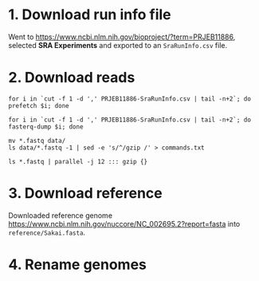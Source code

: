 # 1. Download run info file

Went to <https://www.ncbi.nlm.nih.gov/bioproject/?term=PRJEB11886>, selected **SRA Experiments** and exported to an `SraRunInfo.csv` file.

# 2. Download reads

```
for i in `cut -f 1 -d ',' PRJEB11886-SraRunInfo.csv | tail -n+2`; do prefetch $i; done

for i in `cut -f 1 -d ',' PRJEB11886-SraRunInfo.csv | tail -n+2`; do fasterq-dump $i; done

mv *.fastq data/
ls data/*.fastq -1 | sed -e 's/^/gzip /' > commands.txt

ls *.fastq | parallel -j 12 ::: gzip {}
```

# 3. Download reference

Downloaded reference genome <https://www.ncbi.nlm.nih.gov/nuccore/NC_002695.2?report=fasta> into `reference/Sakai.fasta`.

# 4. Rename genomes


